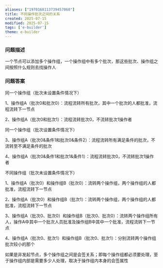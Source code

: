 ```yaml
---
aliases: ["1970168113739457060"]
title: 不同操作批次之间的关系
created: 2025-07-15
modified: 2025-07-15
tags: ['e-builder']
theme: e-builder
---
```


### 问题描述

一个节点可以添加多个操作组，一个操作组中有多个批次，那这些批次、操作组之间按照什么规则去找操作人

### 问题答案

同一个操作组（批次未设置条件情况下）

1、操作组A（批次0和批次0）：流程流转所有批次，其中一个批次的人都批准，流程流转下一节点

2、操作组A（批次0和批次1）：流程流转批次0，不流转批次1操作者

同一个操作组（批次设置条件情况下）

3、操作组A（批次0&条件1和批次0&条件2）：流程流转所有满足条件的批次，不流转至不满足条件的批次

4、操作组A（批次0&条件1和批次1&条件1）：流程流转批次0，不流转批次1操作者

不同操作组（批次未设置条件情况下）

1、操作组A（批次0）和操作组B（批次0）：流转两个操作组，两个操作组的人都批准，流程流转下一节点

2、操作组A（批次0）和操作组B（批次1）：流转两个操作组，两个操作组的人都批准，流程流转下一节点

3、操作组A（批次0、批次0）和操作组B（批次0、批次0）：流转两个操作组所有人，操作A中其中一个批次人员批准及操作组B中其中一个批准，流程流转下一节点

4、操作组A（批次0、批次1）和操作组B（批次0、批次1）：分别流转两个操作组批次较小的那个

如果是非发起节点，多个操作组之间是会签关系；即每个操作组都必须要处理，至于操作组内部是需要多少人处理，取决于操作组内本身的会签属性